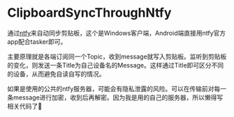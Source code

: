 # ClipboardSyncThroughNtfy
通过[ntfy](https://ntfy.sh/)来自动同步剪贴板，这个是Windows客户端，Android端直接用ntfy官方app配合tasker即可。

主要原理就是各端订阅同一个Topic，收到message就写入剪贴板。监听到剪贴板的变化，则发送一条Title为自己设备名的Message。这样通过Title即可区分不同的设备，从而避免自读自写的情况。

如果是使用的公共的ntfy服务器，可能会有隐私泄露的风险。可以在传输前对每一条message进行加密，收到后再解密。因为我是用的自己的服务器，所以懒得写相关代码了🤪
